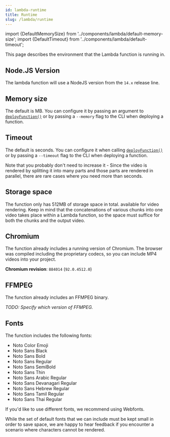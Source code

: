 ```yaml
---
id: lambda-runtime
title: Runtime
slug: /lambda/runtime
---
```


import {DefaultMemorySize} from '../components/lambda/default-memory-size';
import {DefaultTimeout} from '../components/lambda/default-timeout';

This page describes the environment that the Lambda function is running in.

## Node.JS Version

The lambda function will use a NodeJS version from the `14.x` release line.

## Memory size

The default is <DefaultMemorySize/> MB. You can configure it by passing an argument to [`deployFunction()`](/docs/lambda/deployfunction) or by passing a `--memory` flag to the CLI when deploying a function.

## Timeout

The default is <DefaultTimeout /> seconds. You can configure it when calling [`deployFunction()`](/docs/lambda/deployfunction) or by passing a `--timeout` flag to the CLI when deploying a function.

Note that you probably don't need to increase it - Since the video is rendered by splitting it into many parts and those parts are rendered in parallel, there are rare cases where you need more than <DefaultTimeout /> seconds.

## Storage space

The function only has 512MB of storage space in total. available for video rendering. Keep in mind that the concatenations of various chunks into one video takes place within a Lambda function, so the space must suffice for both the chunks and the output video.

## Chromium

The function already includes a running version of Chromium.
The browser was compiled including the proprietary codecs, so you can include MP4 videos into your project.

**Chromium revision**: `884014` (`92.0.4512.0`)

## FFMPEG

The function already includes an FFMPEG binary.

_TODO: Specify which version of FFMPEG._

## Fonts

The function includes the following fonts:

- Noto Color Emoji
- Noto Sans Black
- Noto Sans Bold
- Noto Sans Regular
- Noto Sans SemiBold
- Noto Sans Thin
- Noto Sans Arabic Regular
- Noto Sans Devanagari Regular
- Noto Sans Hebrew Regular
- Noto Sans Tamil Regular
- Noto Sans Thai Regular

If you'd like to use different fonts, we recommend using Webfonts.

While the set of default fonts that we can include must be kept small in order to save space, we are happy to hear feedback if you encounter a scenario where characters cannot be rendered.
